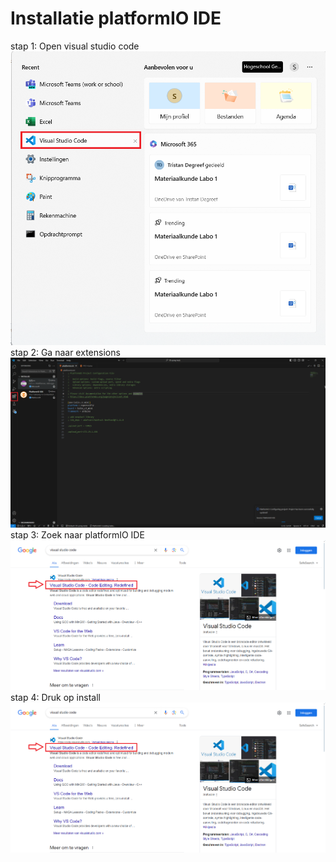 # Installatie platformIO IDE
stap 1: Open visual studio code 
![Tux, the Linux mascot](/images/platformio1.png)
stap 2: Ga naar extensions 
![Tux, the Linux mascot](/images/platformio2.png)
stap 3: Zoek naar platformIO IDE
![Tux, the Linux mascot](/images/VSCode_1.png)
stap 4: Druk op install
![Tux, the Linux mascot](/images/VSCode_1.png)
